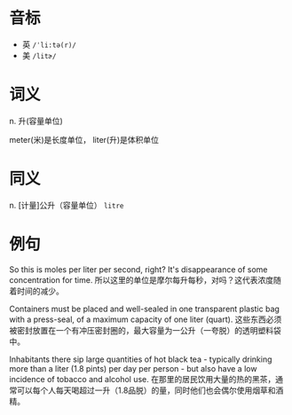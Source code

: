 # 音标

- 英 `/ˈli:tə(r)/`
- 美 `/litɚ/`

# 词义

n. 升(容量单位)




meter(米)是长度单位， liter(升)是体积单位

# 同义

n. [计量]公升（容量单位）
`litre`

# 例句

So this is moles per liter per second, right? It's disappearance of some concentration for time.
所以这里的单位是摩尔每升每秒，对吗？这代表浓度随着时间的减少。

Containers must be placed and well-sealed in one transparent plastic bag with a press-seal, of a maximum capacity of one liter (quart).
这些东西必须被密封放置在一个有冲压密封圈的，最大容量为一公升（一夸脱）的透明塑料袋中。

Inhabitants there sip large quantities of hot black tea - typically drinking more than a liter (1.8 pints) per day per person - but also have a low incidence of tobacco and alcohol use.
在那里的居民饮用大量的热的黑茶，通常可以每个人每天喝超过一升（1.8品脱）的量，同时他们也会偶尔使用烟草和酒精。


